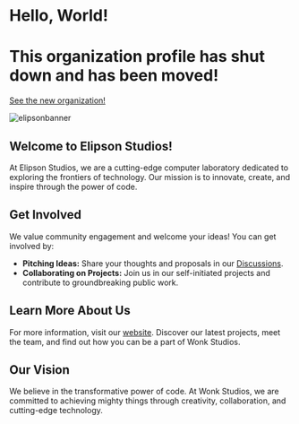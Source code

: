 
# Hello, World!
<h1>This organization profile has shut down and has been moved!</h1>
<a href="https://github.com/Elipson-studios/">See the new organization!</a>

![elipsonbanner](https://github.com/user-attachments/assets/71e57f0a-ef3c-4773-8382-28a8cf29c0b7)
## Welcome to Elipson Studios!

At Elipson Studios, we are a cutting-edge computer laboratory dedicated to exploring the frontiers of technology. Our mission is to innovate, create, and inspire through the power of code.

## Get Involved

We value community engagement and welcome your ideas! You can get involved by:
- **Pitching Ideas:** Share your thoughts and proposals in our [Discussions](https://github.com/Wonk-studios/.github/discussions).
- **Collaborating on Projects:** Join us in our self-initiated projects and contribute to groundbreaking public work.

## Learn More About Us

For more information, visit our [website](https://wonk.app). Discover our latest projects, meet the team, and find out how you can be a part of Wonk Studios.

## Our Vision

We believe in the transformative power of code. At Wonk Studios, we are committed to achieving mighty things through creativity, collaboration, and cutting-edge technology.
